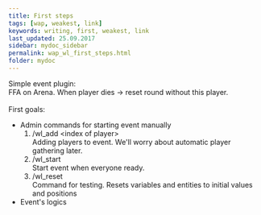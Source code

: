 ```yaml
---
title: First steps
tags: [wap, weakest, link]
keywords: writing, first, weakest, link
last_updated: 25.09.2017
sidebar: mydoc_sidebar
permalink: wap_wl_first_steps.html
folder: mydoc
---
```


Simple event plugin:<br>
FFA on Arena. When player dies -> reset round without this player.
<br><br>
First goals:
* Admin commands for starting event manually
	1. /wl_add &lt;index of player&gt;<br>
	Adding players to event. We'll worry about automatic player gathering later.
	2. /wl_start<br>
	Start event when everyone ready.
	3. /wl_reset<br>
	Command for testing. Resets variables and entities to initial values and positions
* Event's logics